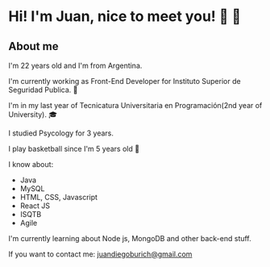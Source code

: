 # Hi! I'm Juan, nice to meet you! 👋 👋
## About me 

I'm 22 years old and I'm from Argentina.

I'm currently working as Front-End Developer for Instituto Superior de Seguridad Publica. 👮

I'm in my last year of Tecnicatura Universitaria en Programación(2nd year of University). 🎓

I studied Psycology for 3 years.

I play basketball since I'm 5 years old 🏀

I know about:
* Java
* MySQL
* HTML, CSS, Javascript
* React JS
* ISQTB
* Agile

I'm currently learning about Node js, MongoDB and other back-end stuff.

If you want to contact me: juandiegoburich@gmail.com





<!--
**jburich13/jburich13** is a ✨ _special_ ✨ repository because its `README.md` (this file) appears on your GitHub profile.

Here are some ideas to get you started:

- 🔭 I’m currently working on ...
- 🌱 I’m currently learning ...
- 👯 I’m looking to collaborate on ...
- 🤔 I’m looking for help with ...
- 💬 Ask me about ...
- 📫 How to reach me: ...
- 😄 Pronouns: ...
- ⚡ Fun fact: ...
-->
